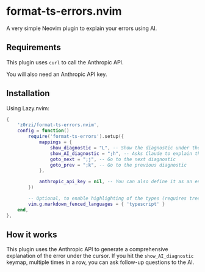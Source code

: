 # format-ts-errors.nvim

A very simple Neovim plugin to explain your errors using AI.

## Requirements

This plugin uses `curl` to call the Anthropic API.

You will also need an Anthropic API key.

## Installation

Using Lazy.nvim:
```lua
{
    'z0rzi/format-ts-errors.nvim',
    config = function()
        require('format-ts-errors').setup({
            mappings = {
                show_diagnostic = "L", -- Show the diagnostic under the cursor
                show_AI_diagnostic = ";h", -- Asks Claude to explain the diagnostic under the cursor
                goto_next = ";j", -- Go to the next diagnostic
                goto_prev = ";k", -- Go to the previous diagnostic
            },

            anthropic_api_key = nil, -- You can also define it as an environment variable (ANTHROPIC_API_KEY)
        })

        -- Optional, to enable highlighting of the types (requires treesitter)
        vim.g.markdown_fenced_languages = { 'typescript' }
    end,
},
```

## How it works

This plugin uses the Anthropic API to generate a comprehensive explanation of the error under the cursor.
If you hit the `show_AI_diagnostic` keymap, multiple times in a row, you can ask follow-up questions to the AI.

